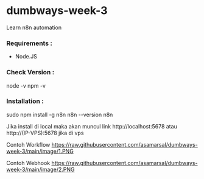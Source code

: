 # dumbways-week-3
Learn n8n automation

### Requirements :
- Node.JS


### Check Version :
node -v
npm -v


### Installation :
sudo npm install -g n8n
n8n --version
n8n

Jika install di local maka akan muncul link http://localhost:5678 atau http://(IP-VPS):5678 jika di vps

Contoh Workflow
https://raw.githubusercontent.com/asamarsal/dumbways-week-3/main/image/1.PNG

Contoh Webhook
https://raw.githubusercontent.com/asamarsal/dumbways-week-3/main/image/2.PNG
